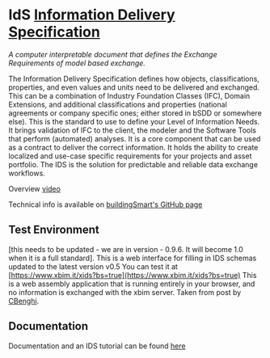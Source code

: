 # IdS [Information Delivery Specification](https://technical.buildingsmart.org/projects/information-delivery-specification-ids/)

*A computer interpretable document that defines the Exchange Requirements of model based exchange.*

The Information Delivery Specification defines how objects, classifications, properties, and even values and units need to be delivered and exchanged. This can be a combination of Industry Foundation Classes (IFC), Domain Extensions, and additional classifications and properties (national agreements or company specific ones; either stored in bSDD or somewhere else). This is the standard to use to define your Level of Information Needs. It brings validation of IFC to the client, the modeler and the Software Tools that perform (automated) analyses. It is a core component that can be used as a contract to deliver the correct information. It holds the ability to create localized and use-case specific requirements for your projects and asset portfolio. The IDS is the solution for predictable and reliable data exchange workflows.

Overview [video](https://youtu.be/kNTKt_C0wQ4)

Technical info is available on [buildingSmart's GitHub page](https://github.com/buildingSMART/IDS)

## Test Environment

[this needs to be updated - we are in version - 0.9.6. It will become 1.0 when it is a full standard].
This is a web interface for filling in IDS schemas updated to the latest version v0.5
You can test it at [https://www.xbim.it/xids?bs=true](https://www.xbim.it/xids?bs=true)
This is a web assembly application that is running entirely in your browser, and no information is exchanged with the xbim server. Taken from post by [CBenghi](https://github.com/CBenghi).

## Documentation
Documentation and an IDS tutorial can be found [here](https://github.com/buildingSMART/IDS/tree/master/Documentation)
